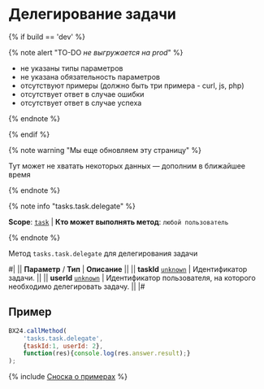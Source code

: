 # Делегирование задачи

{% if build == 'dev' %}

{% note alert "TO-DO _не выгружается на prod_" %}

- не указаны типы параметров
- не указана обязательность параметров
- отсутствуют примеры (должно быть три примера - curl, js, php)
- отсутствует ответ в случае ошибки
- отсутствует ответ в случае успеха
 
{% endnote %}

{% endif %}

{% note warning "Мы еще обновляем эту страницу" %}

Тут может не хватать некоторых данных — дополним в ближайшее время

{% endnote %}

{% note info "tasks.task.delegate" %}

**Scope**: [`task`](../scopes/permissions.md) | **Кто может выполнять метод**: `любой пользователь`

{% endnote %}

Метод `tasks.task.delegate` для делегирования задачи

#|
|| **Параметр** / **Тип** | **Описание** ||
|| **taskId**
[`unknown`](../data-types.md) | Идентификатор задачи. ||
|| **userId**
[`unknown`](../data-types.md) | Идентификатор пользователя, на которого необходимо делегировать задачу. ||
|#

## Пример

```js
BX24.callMethod(
    'tasks.task.delegate',
    {taskId:1, userId: 2},
    function(res){console.log(res.answer.result);}
);
```

{% include [Сноска о примерах](../../_includes/examples.md) %}